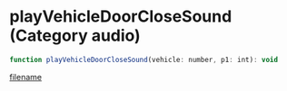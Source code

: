 # playVehicleDoorCloseSound (Category audio)

```js
function playVehicleDoorCloseSound(vehicle: number, p1: int): void
```

[filename](playVehicleDoorCloseSound_m.md ':include')